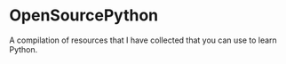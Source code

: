 # OpenSourcePython
A compilation of resources that I have collected that you can use to learn Python. 
